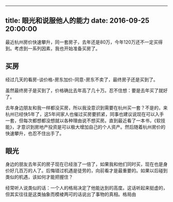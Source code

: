 
---
title: 眼光和说服他人的能力
date: 2016-09-25 20:00:00
---

最近杭州房价快速攀升，同一套房子，去年还是80万，今年120万还不一定买得到。考虑到一系列因素，我也开始准备买房了。


## 买房
经过几天的看房-谈价格-房东加价-同意-房东不卖了，最终房子还是买到了。

虽然最终房子是买到了，价格确比去年高了几十万。忍不住想：要是去年买了就好了。

去年身边朋友和我一样都没买房，所以我没意识到需要在杭州买一套？不是的，来杭州已经快5年了，这5年间家人也催过买房要抓紧，同事也建议说现在可以入手一套，但每次都想都没想就以各种理由说不想买房。直到最近看了一本书，《软技能》，才意识到房地产投资是可以极大增加自己的个人资产。然后随着杭州房价的快速攀升，也忍不住出手了。

## 眼光
身边的朋友去年买的房子现在已经涨了一倍了，如果我和他们同时买，现在也是身价好几百万的人了。后悔错过机遇是徒劳的，向前看才是最重要的。如果以后碰到类似的机遇，该如何才能把握住？

经常听人说类似的话：一个人的格局决定了他能达到的高度。这话听起来挺虚的，但其实往往是这类抽象而模棱两可的话说出了事物的真相。格局由














